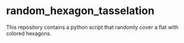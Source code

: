 # random_hexagon_tasselation
This repository contains a python script that randomly cover a flat with colored hexagons.  
